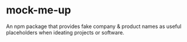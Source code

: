 # mock-me-up
An npm package that provides fake company & product names as useful placeholders when ideating projects or software.
